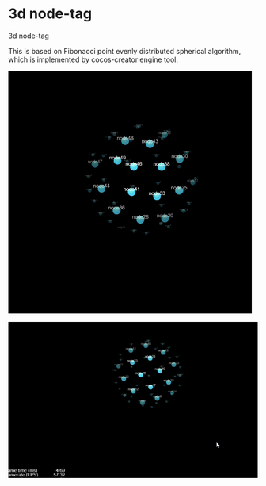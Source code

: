 #  3d node-tag
 3d node-tag

This is based on Fibonacci point evenly distributed spherical algorithm, which is implemented by cocos-creator engine tool.

 <img src="./3dtag.png" 
alt="3dtag" border="0" />

 <img src="./tag.gif" 
alt="3dtag" border="0" />